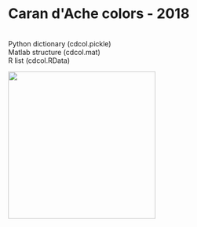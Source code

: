 # Caran d'Ache colors - 2018
\
Python dictionary (cdcol.pickle)\
Matlab structure (cdcol.mat)\
R list (cdcol.RData)

<img src="https://raw.githubusercontent.com/pinheirochagas/Caran-d-ache-colors/master/cdcol_2018.png" width="300">




